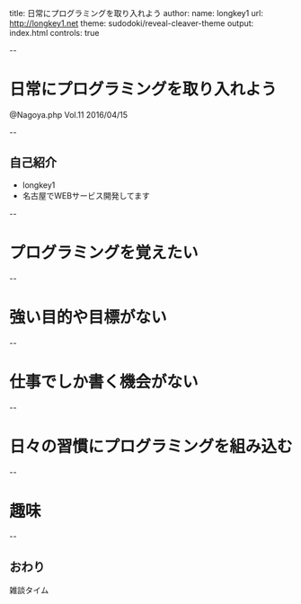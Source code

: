 title: 日常にプログラミングを取り入れよう
author:
  name: longkey1
  url: http://longkey1.net
theme: sudodoki/reveal-cleaver-theme
output: index.html
controls: true

--

# 日常にプログラミングを取り入れよう

@Nagoya.php Vol.11 2016/04/15

--

## 自己紹介

- longkey1
- 名古屋でWEBサービス開発してます

--

# プログラミングを覚えたい

--

# 強い目的や目標がない

--

# 仕事でしか書く機会がない

--

# 日々の習慣にプログラミングを組み込む

--

# 趣味

--

## おわり

雑談タイム
